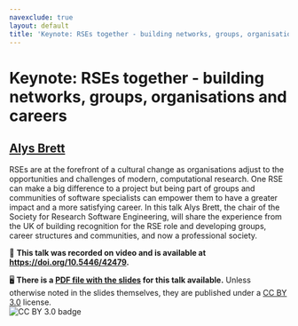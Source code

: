```yaml
---
navexclude: true
layout: default
title: 'Keynote: RSEs together - building networks, groups, organisations and careers'
---
```


# Keynote: RSEs together - building networks, groups, organisations and careers

## [Alys Brett](../../speaker/FJWC3N/)

RSEs are at the forefront of a cultural change as organisations adjust to the opportunities and challenges of modern, computational research. One RSE can make a big difference to a project but being part of groups and communities of software specialists can empower them to have a greater impact and a more satisfying career. In this talk Alys Brett, the chair of the Society for Research Software Engineering, will share the experience from the UK of building recognition for the RSE role and developing groups, career structures and communities, and now a professional society.

🎥 **This talk was recorded on video and is available at <https://doi.org/10.5446/42479>.**

🖥 **There is a [PDF file with the slides](slides.pdf) for this talk available.** Unless otherwise noted in the slides themselves, they are published under a [CC BY 3.0](https://creativecommons.org/licenses/by/3.0/legalcode) license.  
![CC BY 3.0 badge](https://licensebuttons.net/l/by/3.0/80x15.png)